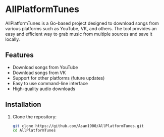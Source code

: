 # AllPlatformTunes

AllPlatformTunes is a Go-based project designed to download songs from various platforms such as YouTube, VK, and others. The tool provides an easy and efficient way to grab music from multiple sources and save it locally.

## Features

- Download songs from YouTube
- Download songs from VK
- Support for other platforms (future updates)
- Easy to use command-line interface
- High-quality audio downloads

## Installation

1. Clone the repository:

   ```bash
   git clone https://github.com/Asan1900/AllPlatformTunes.git
   cd AllPlatformTunes